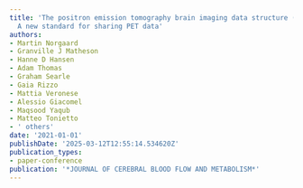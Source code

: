 ```yaml
---
title: 'The positron emission tomography brain imaging data structure (PET-BIDS) extension:
  A new standard for sharing PET data'
authors:
- Martin Norgaard
- Granville J Matheson
- Hanne D Hansen
- Adam Thomas
- Graham Searle
- Gaia Rizzo
- Mattia Veronese
- Alessio Giacomel
- Maqsood Yaqub
- Matteo Tonietto
- ' others'
date: '2021-01-01'
publishDate: '2025-03-12T12:55:14.534620Z'
publication_types:
- paper-conference
publication: '*JOURNAL OF CEREBRAL BLOOD FLOW AND METABOLISM*'
---
```

